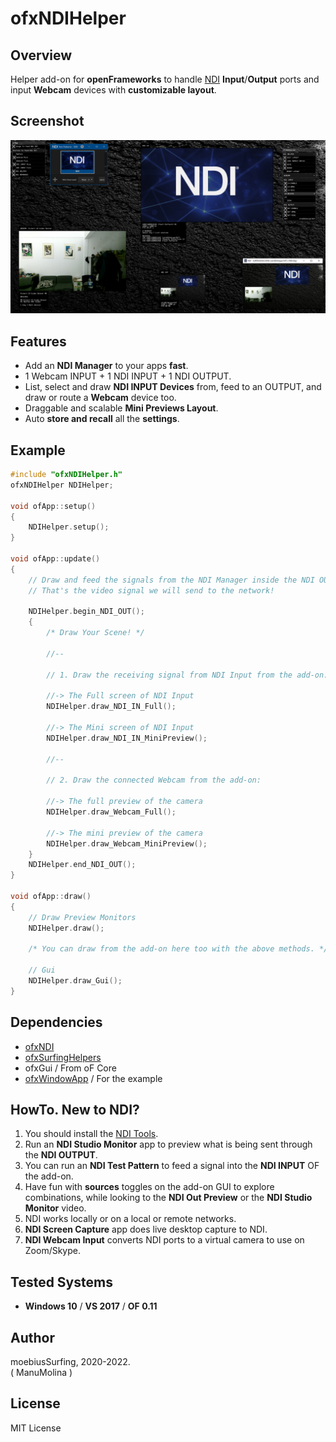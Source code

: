 # ofxNDIHelper

## Overview
Helper add-on for **openFrameworks** to handle [NDI](https://www.ndi.tv/tools/) **Input**/**Output** ports and input **Webcam** devices with **customizable layout**.

## Screenshot
![image](/readme_images/Capture.PNG?raw=true "Capture.PNG")

## Features
- Add an **NDI Manager** to your apps **fast**.
- 1 Webcam INPUT + 1 NDI INPUT + 1 NDI OUTPUT.
- List, select and draw **NDI INPUT Devices** from, feed to an OUTPUT, and draw or route a **Webcam** device too.
- Draggable and scalable **Mini Previews Layout**.
- Auto **store and recall** all the **settings**.

## Example
```.cpp
#include "ofxNDIHelper.h"
ofxNDIHelper NDIHelper;

void ofApp::setup()
{
    NDIHelper.setup();
}

void ofApp::update()
{
    // Draw and feed the signals from the NDI Manager inside the NDI OUTPUT.
    // That's the video signal we will send to the network!

    NDIHelper.begin_NDI_OUT();
    {
        /* Draw Your Scene! */

        //--

        // 1. Draw the receiving signal from NDI Input from the add-on:
        
        //-> The Full screen of NDI Input
        NDIHelper.draw_NDI_IN_Full();

        //-> The Mini screen of NDI Input
        NDIHelper.draw_NDI_IN_MiniPreview();

        //--

        // 2. Draw the connected Webcam from the add-on:

        //-> The full preview of the camera
        NDIHelper.draw_Webcam_Full();

        //-> The mini preview of the camera
        NDIHelper.draw_Webcam_MiniPreview(); 
    }
    NDIHelper.end_NDI_OUT();
}

void ofApp::draw()
{
    // Draw Preview Monitors
    NDIHelper.draw();

    /* You can draw from the add-on here too with the above methods. */

    // Gui
    NDIHelper.draw_Gui();
}
```

## Dependencies
* [ofxNDI](https://github.com/leadedge/ofxNDI)
* [ofxSurfingHelpers](https://github.com/moebiussurfing/ofxSurfingHelpers)
* ofxGui / From oF Core
* [ofxWindowApp](https://github.com/moebiussurfing/ofxWindowApp) / For the example

## HowTo. New to NDI?  
1. You should install the [NDI Tools](https://www.ndi.tv/tools/).
2. Run an **NDI Studio Monitor** app to preview what is being sent through the **NDI OUTPUT**.
3. You can run an **NDI Test Pattern** to feed a signal into the **NDI INPUT** OF the add-on.
4. Have fun with **sources** toggles on the add-on GUI to explore combinations,
while looking to the **NDI Out Preview** or the **NDI Studio Monitor** video.
5. NDI works locally or on a local or remote networks.
6. **NDI Screen Capture** app does live desktop capture to NDI.
7. **NDI Webcam Input** converts NDI ports to a virtual camera to use on Zoom/Skype.

## Tested Systems
- **Windows 10** / **VS 2017** / **OF 0.11**

## Author
moebiusSurfing, 2020-2022.  
( ManuMolina ) 

## License
MIT License